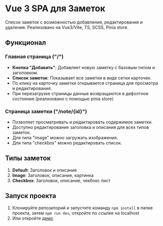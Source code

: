 # Vue 3 SPA для Заметок
  Список заметок с возможностью добавления, редактирования и удаления. Реализовано на Vue3/Vite, TS, SCSS, Pinia store.

## Функционал

### Главная страница ("/")
- **Кнопка "Добавить"**: Добавляет новую заметку с базовым типом и заголовком.
- **Список заметок**: Показывает все заметки в виде сетки карточек. 
- По клику на карточку заметки открывается страница для просмотра и редактирования.
- При перезагрузке страницы данные возвращаются в дефолтное состояние (реализовано с помощью pinia store)

### Страница заметки ("/note/{id}")
- Позволяет просматривать и редактировать содержимое заметки.
- Доступно редактирование заголовка и описания для всех типов заметок.
- Для типа "image" можно загружать изображения.
- Для типа "checkbox" можно редактировать список.

## Типы заметок
1. **Default**: Заголовок и описание
2. **Image**: Заголовок, описание, картинка
3. **Checkbox**: Заголовок, описание, чекбокс лист

## Запуск проекта

1. Клонируйте репозиторий и запустите команду `npm install` в папке проекта, затем `npm run dev`, откройте по ссылке на localhost
2. Или откройте [демо](https://cards-rho-one.vercel.app/)

